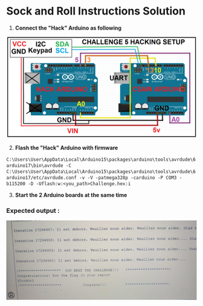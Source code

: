 # Sock and Roll Instructions Solution

1. **Connect the "Hack" Arduino as following**

![](Image/setup.png)

2. **Flash the "Hack" Arduino with firmware**

```console
C:\Users\User\AppData\Local\Arduino15\packages\arduino\tools\avrdude\6.3.0-arduino17\bin\avrdude -C C:\Users\User\AppData\Local\Arduino15\packages\arduino\tools\avrdude\6.3.0-arduino17/etc/avrdude.conf -v -V -patmega328p -carduino -P COM3 -b115200 -D -Uflash:w:<you_path>Challenge.hex:i
```

3. **Start the 2 Arduino boards at the same time**

### Expected output :

![](Image/flag.jpg)